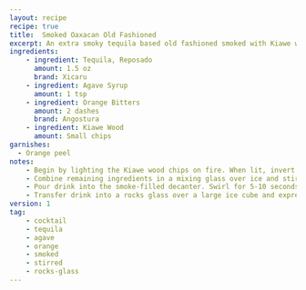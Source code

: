 ```yaml
---
layout: recipe
recipe: true
title:  Smoked Oaxacan Old Fashioned
excerpt: An extra smoky tequila based old fashioned smoked with Kiawe wood
ingredients:
    - ingredient: Tequila, Reposado
      amount: 1.5 oz
      brand: Xicaru
    - ingredient: Agave Syrup
      amount: 1 tsp
    - ingredient: Orange Bitters
      amount: 2 dashes
      brand: Angostura
    - ingredient: Kiawe Wood
      amount: Small chips
garnishes:
  - Orange peel
notes:
    - Begin by lighting the Kiawe wood chips on fire. When lit, invert a decanter over top to capture smoke. When the decanter is opaque, quickly seal the top. Put aside for later.
    - Combine remaining ingredients in a mixing glass over ice and stir.
    - Pour drink into the smoke-filled decanter. Swirl for 5-10 seconds. The longer you swirl, the more smokey the cocktail.
    - Transfer drink into a rocks glass over a large ice cube and express an orange peel over the glass.
version: 1
tag:
    - cocktail
    - tequila
    - agave
    - orange
    - smoked
    - stirred
    - rocks-glass
---
```

